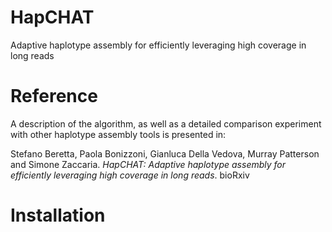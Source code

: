 # HapCHAT

Adaptive haplotype assembly for efficiently leveraging high coverage
in long reads

# Reference

A description of the algorithm, as well as a detailed comparison
experiment with other haplotype assembly tools is presented in:

Stefano Beretta, Paola Bonizzoni, Gianluca Della Vedova, Murray
Patterson and Simone Zaccaria.  _HapCHAT: Adaptive haplotype assembly
for efficiently leveraging high coverage in long reads_.  bioRxiv
######

# Installation
